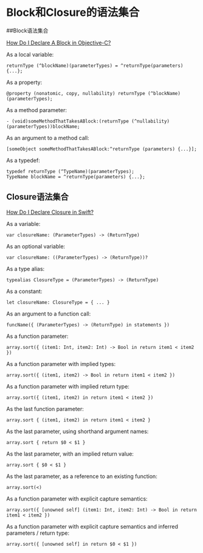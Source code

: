 # Block和Closure的语法集合

##Block语法集合

[How Do I Declare A Block in Objective-C?](http://fuckingblocksyntax.com/)

As a local variable:

	returnType (^blockName)(parameterTypes) = ^returnType(parameters) 	{...};
	
As a property:

	@property (nonatomic, copy, nullability) returnType (^blockName)(parameterTypes);

As a method parameter:

	- (void)someMethodThatTakesABlock:(returnType (^nullability)(parameterTypes))blockName;
	
As an argument to a method call:

	[someObject someMethodThatTakesABlock:^returnType (parameters) {...}];

As a typedef:

	typedef returnType (^TypeName)(parameterTypes);
	TypeName blockName = ^returnType(parameters) {...};
	

## Closure语法集合

[How Do I Declare Closure in Swift?](http://goshdarnclosuresyntax.com/)

As a variable:

	var closureName: (ParameterTypes) -> (ReturnType)

As an optional variable:

	var closureName: ((ParameterTypes) -> (ReturnType))?

As a type alias:

	typealias ClosureType = (ParameterTypes) -> (ReturnType)

As a constant:

	let closureName: ClosureType = { ... }

As an argument to a function call:

	funcName({ (ParameterTypes) -> (ReturnType) in statements })

As a function parameter:

	array.sort({ (item1: Int, item2: Int) -> Bool in return item1 < item2 })

As a function parameter with implied types:

	array.sort({ (item1, item2) -> Bool in return item1 < item2 })

As a function parameter with implied return type:

	array.sort({ (item1, item2) in return item1 < item2 })

As the last function parameter:

	array.sort { (item1, item2) in return item1 < item2 }

As the last parameter, using shorthand argument names:

	array.sort { return $0 < $1 }

As the last parameter, with an implied return value:

	array.sort { $0 < $1 }

As the last parameter, as a reference to an existing function:

	array.sort(<)

As a function parameter with explicit capture semantics:

	array.sort({ [unowned self] (item1: Int, item2: Int) -> Bool in return item1 < item2 })

As a function parameter with explicit capture semantics and 
inferred parameters / return type:

	array.sort({ [unowned self] in return $0 < $1 })